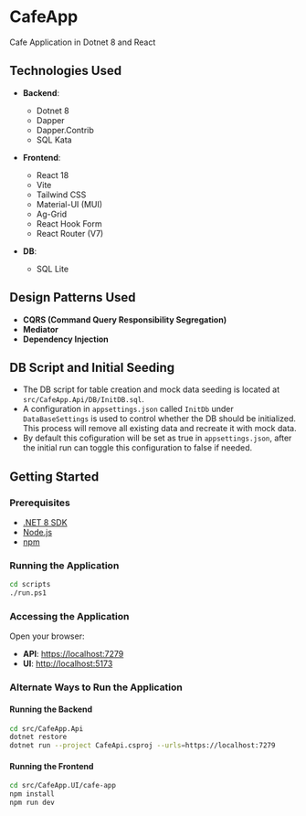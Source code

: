 # CafeApp

Cafe Application in Dotnet 8 and React

## Technologies Used

- **Backend**:

  - Dotnet 8
  - Dapper
  - Dapper.Contrib
  - SQL Kata

- **Frontend**:

  - React 18
  - Vite
  - Tailwind CSS
  - Material-UI (MUI)
  - Ag-Grid
  - React Hook Form
  - React Router (V7)

- **DB**:

  - SQL Lite

## Design Patterns Used

- **CQRS (Command Query Responsibility Segregation)**
- **Mediator**
- **Dependency Injection**

## DB Script and Initial Seeding

- The DB script for table creation and mock data seeding is located at `src/CafeApp.Api/DB/InitDB.sql`.
- A configuration in `appsettings.json` called `InitDb` under `DataBaseSettings` is used to control whether the DB should be initialized. This process will remove all existing data and recreate it with mock data.
- By default this cofiguration will be set as true in `appsettings.json`, after the initial run can toggle this configuration to false if needed.

## Getting Started

### Prerequisites

- [.NET 8 SDK](https://dotnet.microsoft.com/download/dotnet/8.0)
- [Node.js](https://nodejs.org/)
- [npm](https://www.npmjs.com/)

### Running the Application

```bash
cd scripts
./run.ps1
```

### Accessing the Application

Open your browser:

- **API**: [https://localhost:7279](https://localhost:7279)
- **UI**: [http://localhost:5173](http://localhost:5173)


### Alternate Ways to Run the Application

#### Running the Backend

```bash
cd src/CafeApp.Api
dotnet restore
dotnet run --project CafeApi.csproj --urls=https://localhost:7279
```

#### Running the Frontend

```bash
cd src/CafeApp.UI/cafe-app
npm install
npm run dev
```

